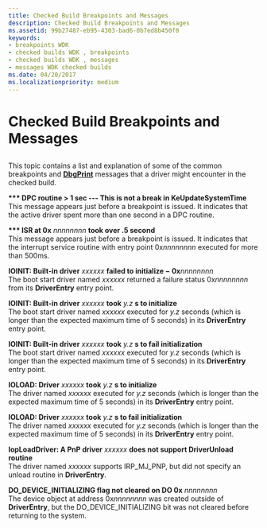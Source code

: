 ```yaml
---
title: Checked Build Breakpoints and Messages
description: Checked Build Breakpoints and Messages
ms.assetid: 99b27487-eb95-4303-bad6-0b7ed8b450f0
keywords:
- breakpoints WDK
- checked builds WDK , breakpoints
- checked builds WDK , messages
- messages WDK checked builds
ms.date: 04/20/2017
ms.localizationpriority: medium
---
```


# Checked Build Breakpoints and Messages


## <span id="ddk_checked_build_breakpoints_and_messages_tools"></span><span id="DDK_CHECKED_BUILD_BREAKPOINTS_AND_MESSAGES_TOOLS"></span>


This topic contains a list and explanation of some of the common breakpoints and [**DbgPrint**](https://msdn.microsoft.com/library/windows/hardware/ff543632) messages that a driver might encounter in the checked build.

<span id="____DPC_routine___1_sec_---_This_is_not_a_break_in_KeUpdateSystemTime"></span><span id="____dpc_routine___1_sec_---_this_is_not_a_break_in_keupdatesystemtime"></span><span id="____DPC_ROUTINE___1_SEC_---_THIS_IS_NOT_A_BREAK_IN_KEUPDATESYSTEMTIME"></span>**\*\*\* DPC routine &gt; 1 sec --- This is not a break in KeUpdateSystemTime**  
This message appears just before a breakpoint is issued. It indicates that the active driver spent more than one second in a DPC routine.

<span id="____isr_at_0x_________________nnnnnnnn_________________took_over_.5_second"></span><span id="____ISR_AT_0X_________________NNNNNNNN_________________TOOK_OVER_.5_SECOND"></span>**\*\*\* ISR at 0x** *nnnnnnnn* **took over .5 second**  
This message appears just before a breakpoint is issued. It indicates that the interrupt service routine with entry point 0x*nnnnnnnn* executed for more than 500ms.

<span id="IOINIT__Built-in_driver__________________xxxxxx_________________failed_to_initialize___0xnnnnnnnn"></span><span id="ioinit__built-in_driver__________________xxxxxx_________________failed_to_initialize___0xnnnnnnnn"></span><span id="IOINIT__BUILT-IN_DRIVER__________________XXXXXX_________________FAILED_TO_INITIALIZE___0XNNNNNNNN"></span>**IOINIT: Built-in driver** *xxxxxx* **failed to initialize − 0x***nnnnnnnn*  
The boot start driver named *xxxxxx* returned a failure status 0x*nnnnnnnn* from its **DriverEntry** entry point.

<span id="IOINIT__Built-in_driver__________________xxxxxx_________________took__________________y.z________________s_to_initialize"></span><span id="ioinit__built-in_driver__________________xxxxxx_________________took__________________y.z________________s_to_initialize"></span><span id="IOINIT__BUILT-IN_DRIVER__________________XXXXXX_________________TOOK__________________Y.Z________________S_TO_INITIALIZE"></span>**IOINIT: Built-in driver** *xxxxxx* **took** *y.z* **s to initialize**  
The boot start driver named *xxxxxx* executed for *y.z* seconds (which is longer than the expected maximum time of 5 seconds) in its **DriverEntry** entry point.

<span id="IOINIT__Built-in_driver__________________xxxxxx_________________took__________________y.z________________s_to_fail_initialization"></span><span id="ioinit__built-in_driver__________________xxxxxx_________________took__________________y.z________________s_to_fail_initialization"></span><span id="IOINIT__BUILT-IN_DRIVER__________________XXXXXX_________________TOOK__________________Y.Z________________S_TO_FAIL_INITIALIZATION"></span>**IOINIT: Built-in driver** *xxxxxx* **took** *y.z* **s to fail initialization**  
The boot start driver named *xxxxxx* executed for *y.z* seconds (which is longer than the expected maximum time of 5 seconds) in its **DriverEntry** entry point.

<span id="ioload__driver__________________xxxxxx_________________took__________________y.z________________s_to_initialize"></span><span id="IOLOAD__DRIVER__________________XXXXXX_________________TOOK__________________Y.Z________________S_TO_INITIALIZE"></span>**IOLOAD: Driver** *xxxxxx* **took** *y.z* **s to initialize**  
The driver named *xxxxxx* executed for *y.z* seconds (which is longer than the expected maximum time of 5 seconds) in its **DriverEntry** entry point.

<span id="ioload__driver__________________xxxxxx_________________took__________________y.z________________s_to_fail_initialization"></span><span id="IOLOAD__DRIVER__________________XXXXXX_________________TOOK__________________Y.Z________________S_TO_FAIL_INITIALIZATION"></span>**IOLOAD: Driver** *xxxxxx* **took** *y.z* **s to fail initialization**  
The driver named *xxxxxx* executed for *y.z* seconds (which is longer than the expected maximum time of 5 seconds) in its **DriverEntry** entry point.

<span id="IopLoadDriver__A_PnP_driver__________________xxxxxx_________________does_not_support_DriverUnload_routine"></span><span id="ioploaddriver__a_pnp_driver__________________xxxxxx_________________does_not_support_driverunload_routine"></span><span id="IOPLOADDRIVER__A_PNP_DRIVER__________________XXXXXX_________________DOES_NOT_SUPPORT_DRIVERUNLOAD_ROUTINE"></span>**IopLoadDriver: A PnP driver** *xxxxxx* **does not support DriverUnload routine**  
The driver named *xxxxxx* supports IRP\_MJ\_PNP, but did not specify an unload routine in **DriverEntry**.

<span id="DO_DEVICE_INITIALIZING_flag_not_cleared_on_DO_0x_________________nnnnnnnn"></span><span id="do_device_initializing_flag_not_cleared_on_do_0x_________________nnnnnnnn"></span><span id="DO_DEVICE_INITIALIZING_FLAG_NOT_CLEARED_ON_DO_0X_________________NNNNNNNN"></span>**DO\_DEVICE\_INITIALIZING flag not cleared on DO 0x** *nnnnnnnn*  
The device object at address 0x*nnnnnnnn* was created outside of **DriverEntry**, but the DO\_DEVICE\_INITIALIZING bit was not cleared before returning to the system.

 

 





